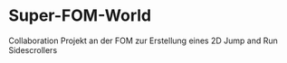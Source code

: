 # Super-FOM-World
Collaboration Projekt an der FOM zur Erstellung eines 2D Jump and Run Sidescrollers
